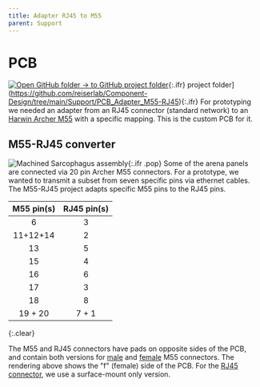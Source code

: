 ```yaml
---
title: Adapter RJ45 to M55
parent: Support
---
```


# PCB

[![Open GitHub folder]({{"/assets/img/GitHub-Mark-32px.png"|relative_url}}) → to GitHub project folder](https://github.com/reiserlab/Component-Design/tree/main/Support/Holder_Tablet){:.ifr}
 project folder](https://github.com/reiserlab/Component-Design/tree/main/Support/PCB_Adapter_M55-RJ45){:.ifr}
For prototyping we needed an adapter from an RJ45 connector (standard network) to an [Harwin Archer M55](https://www.harwin.com/products/M55-6002042R/) with a specific mapping. This is the custom PCB for it.

## M55-RJ45 converter

![Machined Sarcophagus assembly]({{"/assets/img/Support/Adapter_M55-RJ45/Adapter_M55-RJ45.png"|relative_url}}){:.ifr .pop}
Some of the arena panels are connected via 20 pin Archer M55 connectors. For a prototype, we wanted to transmit a subset from seven specific pins via ethernet cables. The M55-RJ45 project adapts specific M55 pins to the RJ45 pins.

| M55 pin(s) | RJ45 pin(s) |
| :---:      | :---:       |
| 6          | 3           |
| 11+12+14   | 2           |
| 13         | 5           |
| 15         | 4           |
| 16         | 6           |
| 17         | 3           |
| 18         | 8           |
| 19 + 20    | 7 + 1       |
{:.clear}

The M55 and RJ45 connectors have pads on opposite sides of the PCB, and contain both versions for [male](https://www.digikey.com/short/zjdjrj) and [female](https://www.digikey.com/short/zjdjr1) M55 connectors. The rendering above shows the "f" (female) side of the PCB. For the [RJ45 connector](https://www.digikey.com/short/zjdjf8), we use a surface-mount only version.
